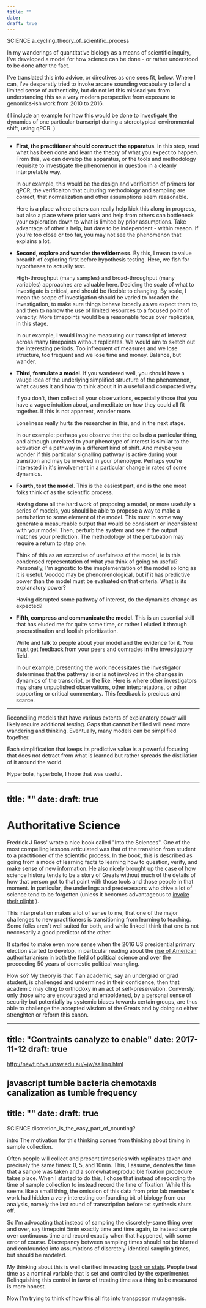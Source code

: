 ```yaml
---
title: ""
date: 
draft: true
---
```


SCIENCE
a_cycling_theory_of_scientific_process

<p>
In my wanderings of quantitative biology as a means of scientific 
inquiry, I've developed a model for how science can be done - 
or rather understood to be done after the fact.
</p>

<p>
I've translated this into advice, or directives as one sees fit,
below.
Where I can, I've desperatly tried to invoke arcane sounding 
vocabulary to lend a limited sense of authenticity, but do not let 
this mislead you from understanding this as a very modern perspective
from exposure to genomics-ish work from 2010 to 2016.
</p>

<p>
( I include an example for how this would be done to investigate the
dynamics of one particular transcript during a stereotypical 
environmental shift, using qPCR. )
</p>

<hr>

<ul>
  <li><b>First, the practitioner should construct the apparatus</b>.
  In this step, read what has been done and learn the theory of what
  you expect to happen. From this, we can develop the apparatus, or
  the tools and methodology requisite to investigate the phenomenon
  in question in a cleanly interpretable way.

  In our example, this would be the design and verification of 
  primers for qPCR, the verificaiton that culturing methodology
  and sampling are correct, that normalization and other assumptions
  seem reasonable.

  Here is a place where others can really help kick this along in
  progress, but also a place where prior work and help from others
  can bottleneck your exploration down to what is limited by prior
  assumptions. Take advantage of other's help, but dare to be 
  independent - within reason. If you're too close or too far, you
  may not see the phenomenon that explains a lot.
  </li>
  <li>
  <b>Second, explore and wander the wilderness</b>.
  By this, I mean to value breadth of exploring first before 
  hypothesis testing. Here, we fish for hypotheses to actually test.
  
  High-throughput (many samples) and broad-throughput (many variables)
  approaches are valuable here.
  Deciding the scale of what to investigate is critical, and should be
  flexible to changing. By scale, I mean the scope of investigation
  should be varied to broaden the investigation, to make sure things
  behave broadly as we expect them to, and then to narrow the use of
  limited resources to a focused point of veracity.
  More timepoints would be a reasonable focus over replicates, in
  this stage.

  In our example, I would imagine measuring our transcript of
  interest across many timepoints without replicates. We would aim
  to sketch out the interesting periods. Too infrequent of measures
  and we lose structure, too frequent and we lose time and money.
  Balance, but wander.
  </li>
  <li>
  <b>Third, formulate a model</b>.
  If you wandered well, you should have a vauge idea of the underlying
  simplified structure of the phenomenon, what causes it and how to
  think about it in a useful and compacted way. 

  If you don't, then collect all your observations, especially
  those that you have a vague intuition about, and meditate on how
  they could all fit together. 
  If this is not apparent, wander more.

  Loneliness really hurts the researcher in this, and in the next
  stage.

  In our example: 
  perhaps you observe that the cells do a particular thing, and 
  although unrelated to your phenotype of interest is similar to the
  activation of a pathway in a different kind of shift. And maybe you
  wonder if this particular signalling pathway is active during your
  transition and may be involved in your phenotype. 
  Perhaps you're interested in it's involvement in a particular 
  change in rates of some dynamics.
  </li>
  <li>
  <b>Fourth, test the model</b>.
  This is the easiest part, and is the one most folks think of
  as the scientific process.

  Having done all the hard work of proposing a model, or more usefully
  a series of models, you should be able to propose a way to make a
  pertubation to some element of the model. This must in some way
  generate a measureable output that would be consistent or 
  inconsistent with your model.
  Then, perturb the system and see if the output matches your 
  prediction. The methodology of the pertubation may require a return
  to step one.

  Think of this as an excercise of usefulness of the model, ie is
  this condensed representation of what you think of going on useful?
  Personally, I'm agnostic to the imeplementation of the model so
  long as it is useful. Voodoo may be phenomenological, but if it
  has predictive power than the model must be evaluated on that 
  criteria.
  What is its explanatory power?

  Having disrupted some pathway of interest, do the dynamics change
  as expected?
  </li>
  <li>
  <b>Fifth, compress and communicate the model</b>.
  This is an essential skill that has eluded me for quite some time,
  or rather I eluded it through procrastination and foolish
  prioritization.

  Write and talk to people about your model and the evidence for it.
  You must get feedback from your peers and comrades in the 
  investigatory field.

  In our example, presenting the work necessitates the investigator
  determines that the pathway is or is not involved in the changes in
  dynamics of the transcript, or the like. Here is where other 
  investigators may share unpublished observations, other 
  interpretations, or other supporting or critical commentary.
  This feedback is precious and scarce.
  </li>
</ul>

<hr>

<p>
Reconciling models that have various extents of explanatory power
will likely require additional testing. Gaps that cannot be filled
will need more wandering and thinking. Eventually, many models can
be simplified together.
</p>

<p>
Each simplification that keeps its predictive value is a powerful
focusing that does not detract from what is learned but rather spreads 
the distillation of it around the world.
</p>

<p>
Hyperbole, hyperbole, I hope that was useful.
</p>

---
title: ""
date: 
draft: true
---

# Authoritative Science

Fredrick J Ross' wrote a nice book called "Into the Sciences".
One of the most compelling lessons articulated was that of the
transition from student to a practitioner of the scientific process.
In the book, this is described as going from a mode of learning facts
to learning how to question, verify, and make sense of new 
information. He also nicely brought up the case of how science history
tends to be a story of Greats without much of the details of how
that person got to that point with those tools and those people
in that moment. In particular, the underlings and predecessors who
drive a lot of science tend to be forgotten (unless it becomes
advantageous to 
[invoke their plight](http://www.sciencedirect.com/science/article/pii/S0092867415017055)
).

This interpretation makes a lot of sense to me, that one of the major
challenges to new practitioners is transitioning from learning to
teaching. Some folks aren't well suited for both, and while linked
I think that one is not neccesarily a good predictor of the other.

It started to make even more sense when the 2016 US presidential
primary election started to develop, in particular reading about the 
[rise of American authoritarianism](http://www.vox.com/2016/3/1/11127424/trump-authoritarianism)
in both the field of political science and over the preceeding
50 years of domestic political wrangling.

How so? My theory is that if an academic, 
say an undergrad or grad student,
is challenged and undermined in their confidence, then that academic
may cling to orthodoxy in an act of self-preservation. 
Conversly, only those who are encouraged and emboldened, 
by a personal sense of security but potentially by systemic biases
towards certain groups, are thus able to challenge the accepted
wisdom of the Greats and by doing so either strenghten or reform
this canon.

---
title: "Contraints canalyze to enable"
date: 2017-11-12
draft: true
---


http://newt.phys.unsw.edu.au/~jw/sailing.html

javascript tumble bacteria chemotaxis canalization as tumble frequency
---
title: ""
date: 
draft: true
---
SCIENCE
discretion_is_the_easy_part_of_counting?

<p>
intro
The motivation for this thinking comes from thinking about timing in
sample collection. 
</p>

<p>
Often people will collect and present timeseries
with replicates taken and precisely the same times: 0, 5, and 10min.
This, I assume, denotes the time that a sample was taken and a
somewhat reproducible fixation procedure takes place.
When I started to do this, I chose that instead of recording the time
of sample collection to instead record the time of fixation.
While this seems like a small thing, the omission of this data from
prior lab member's work had hidden a very interesting confounding
bit of biology from our analysis, namely the last round of 
transcription before txt synthesis shuts off.
</p>

<p>
So I'm advocating that instead of sampling the discretely-same thing 
over and over, say timepoint 5min exactly time and time again, to
instead sample over continuous time and record exactly when that
happened, with some error of course. Discrepancy between sampling
times should not be blurred and confounded into assumptions of
discretely-identical sampling times, but should be modeled.
</p>

<p>
My thinking about this is well clarified in reading <a href="http://www.biostathandbook.com/variabletypes.html">book on stats</a>.
People treat time as a nominal variable that is set and controlled
by the experimenter. Relinquishing this control in favor of treating
time as a thing to be measured is more honest.
</p>

<p>
Now I'm trying to think of how this all fits into transposon 
mutagenesis.
</p>

